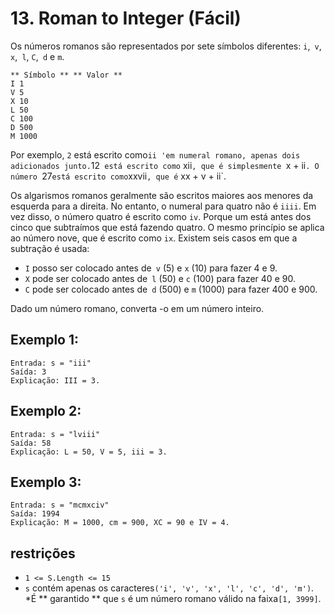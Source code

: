 # 13. Roman to Integer (Fácil)

Os números romanos são representados por sete símbolos diferentes: `i`,` v`, `x`,` l`,
`C`,` d` e `m`.

    
    
    ** Símbolo ** ** Valor **
    I 1
    V 5
    X 10
    L 50
    C 100
    D 500
    M 1000

Por exemplo, `2` está escrito como` ii 'em numeral romano, apenas dois adicionados
junto. `12` está escrito como` xii`, que é simplesmente `x + ii`. O número `27`
está escrito como `xxvii`, que é` xx + v + ii`.

Os algarismos romanos geralmente são escritos maiores aos menores da esquerda para a direita.
No entanto, o numeral para quatro não é `iiii`. Em vez disso, o número quatro é
escrito como `iv`. Porque um está antes dos cinco que subtraímos que está fazendo
quatro. O mesmo princípio se aplica ao número nove, que é escrito como `ix`.
Existem seis casos em que a subtração é usada:

  * `I` posso ser colocado antes de` v` (5) e `x` (10) para fazer 4 e 9. 
  * `X` pode ser colocado antes de` l` (50) e `c` (100) para fazer 40 e 90. 
  * `C` pode ser colocado antes de` d` (500) e `m` (1000) para fazer 400 e 900.

Dado um número romano, converta -o em um número inteiro.

## Exemplo 1:

    
    
    Entrada: s = "iii"
    Saída: 3
    Explicação: III = 3.
    

## Exemplo 2:

    
    
    Entrada: s = "lviii"
    Saída: 58
    Explicação: L = 50, V = 5, iii = 3.
    

## Exemplo 3:

    
    
    Entrada: s = "mcmxciv"
    Saída: 1994
    Explicação: M = 1000, cm = 900, XC = 90 e IV = 4.
    

## restrições

  * `1 <= S.Length <= 15`
  * `s` contém apenas os caracteres` ('i', 'v', 'x', 'l', 'c', 'd', 'm') `.
  *É ** garantido ** que `s` é um número romano válido na faixa` [1, 3999] `.

